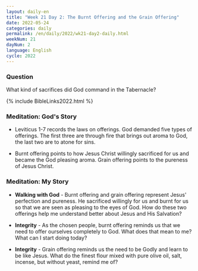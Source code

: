 ```yaml
---
layout: daily-en
title: "Week 21 Day 2: The Burnt Offering and the Grain Offering"
date: 2022-05-24
categories: daily
permalink: /en/daily/2022/wk21-day2-daily.html
weekNum: 21
dayNum: 2
language: English
cycle: 2022
---
```


### Question     
What kind of sacrifices did God command in the Tabernacle?

{% include BibleLinks2022.html %} 

### Meditation: God's Story   
+ Leviticus 1-7 records the laws on offerings. God demanded five types of offerings. The first three are through fire that brings out aroma to God, the last two are to atone for sins. 

+ Burnt offering points to how Jesus Christ willingly sacrificed for us and became the God pleasing aroma. Grain offering points to the pureness of Jesus Christ. 

### Meditation: My Story   
+ **Walking with God** - Burnt offering and grain offering represent Jesus' perfection and pureness. He sacrificed willingly for us and burnt for us so that we are seen as pleasing to the eyes of God. How do these two offerings help me understand better about Jesus and His Salvation? 

+ **Integrity** - As the chosen people, burnt offering reminds us that we need to offer ourselves completely to God. What does that mean to me? What can I start doing today? 

+ **Integrity** - Grain offering reminds us the need to be Godly and learn to be like Jesus. What do the finest flour mixed with pure olive oil, salt, incense, but without yeast, remind me of? 
